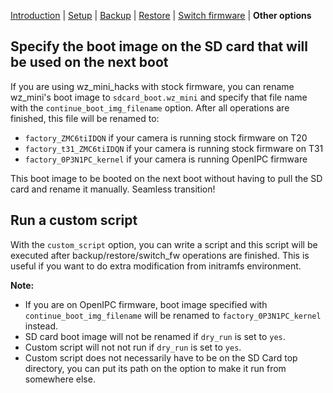 [Introduction](README.md) | [Setup](README_setup.md) | [Backup](README_backup.md) | [Restore](README_restore.md) | [Switch firmware](README_switch_fw.md) | **Other options**

## Specify the boot image on the SD card that will be used on the next boot
If you are using wz_mini_hacks with stock firmware, you can rename wz_mini's boot image to `sdcard_boot.wz_mini` and specify that file name with the `continue_boot_img_filename` option.
After all operations are finished, this file will be renamed to:
- `factory_ZMC6tiIDQN` if your camera is running stock firmware on T20
- `factory_t31_ZMC6tiIDQN` if your camera is running stock firmware on T31
- `factory_0P3N1PC_kernel` if your camera is running OpenIPC firmware

This boot image to be booted on the next boot without having to pull the SD card and rename it manually. Seamless transition!

## Run a custom script
With the `custom_script` option, you can write a script and this script will be executed after backup/restore/switch_fw operations are finished. This is useful if you want to do extra modification from initramfs environment.



**Note:**
- If you are on OpenIPC firmware, boot image specified with `continue_boot_img_filename` will be renamed to `factory_0P3N1PC_kernel` instead.
- SD card boot image will not be renamed if `dry_run` is set to `yes`.
- Custom script will not not run if `dry_run` is set to `yes`.
- Custom script does not necessarily have to be on the SD Card top directory, you can put its path on the option to make it run from somewhere else.

